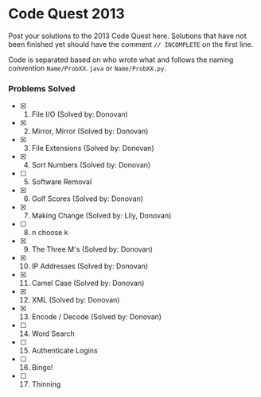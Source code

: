 # Code Quest 2013

Post your solutions to the 2013 Code Quest here. Solutions that have not been finished yet should have the comment `// INCOMPLETE` on the first line.

Code is separated based on who wrote what and follows the naming convention `Name/ProbXX.java` or `Name/ProbXX.py`.

### Problems Solved

- [x] 1. File I/O (Solved by: Donovan)
- [x] 2. Mirror, Mirror (Solved by: Donovan)
- [x] 3. File Extensions (Solved by: Donovan)
- [x] 4. Sort Numbers (Solved by: Donovan)
- [ ] 5. Software Removal
- [x] 6. Golf Scores (Solved by: Donovan)
- [x] 7. Making Change (Solved by: Lily, Donovan)
- [ ] 8. n choose k
- [x] 9. The Three M's (Solved by: Donovan)
- [x] 10. IP Addresses (Solved by: Donovan)
- [x] 11. Camel Case (Solved by: Donovan)
- [x] 12. XML (Solved by: Donovan)
- [x] 13. Encode / Decode (Solved by: Donovan)
- [ ] 14. Word Search
- [ ] 15. Authenticate Logins
- [ ] 16. Bingo!
- [ ] 17. Thinning
